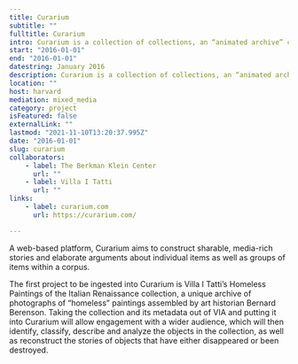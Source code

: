 ```yaml
---
title: Curarium
subtitle: ""
fulltitle: Curarium
intro: Curarium is a collection of collections, an “animated archive” crowdsourcing annotation, curation, and augmentation of works within and beyond their respective collections.
start: "2016-01-01"
end: "2016-01-01"
datestring: January 2016
description: Curarium is a collection of collections, an “animated archive” crowdsourcing annotation, curation, and augmentation of works within and beyond their respective collections.
location: ""
host: harvard
mediation: mixed_media
category: project
isFeatured: false
externalLink: ""
lastmod: "2021-11-10T13:20:37.995Z"
date: "2016-01-01"
slug: curarium
collaborators:
    - label: The Berkman Klein Center
      url: ""
    - label: Villa I Tatti
      url: ""
links:
    - label: curarium.com
      url: https://curarium.com/

---
```

A web-based platform, Curarium aims to construct sharable, media-rich stories and elaborate arguments about individual items as well as groups of items within a corpus. 

The first project to be ingested into Curarium is Villa I Tatti’s Homeless Paintings of the Italian Renaissance collection, a unique archive of photographs of “homeless” paintings assembled by art historian Bernard Berenson. Taking the collection and its metadata out of VIA and putting it into Curarium will allow engagement with a wider audience, which will then identify, classify, describe and analyze the objects in the collection, as well as reconstruct the stories of objects that have either disappeared or been destroyed.